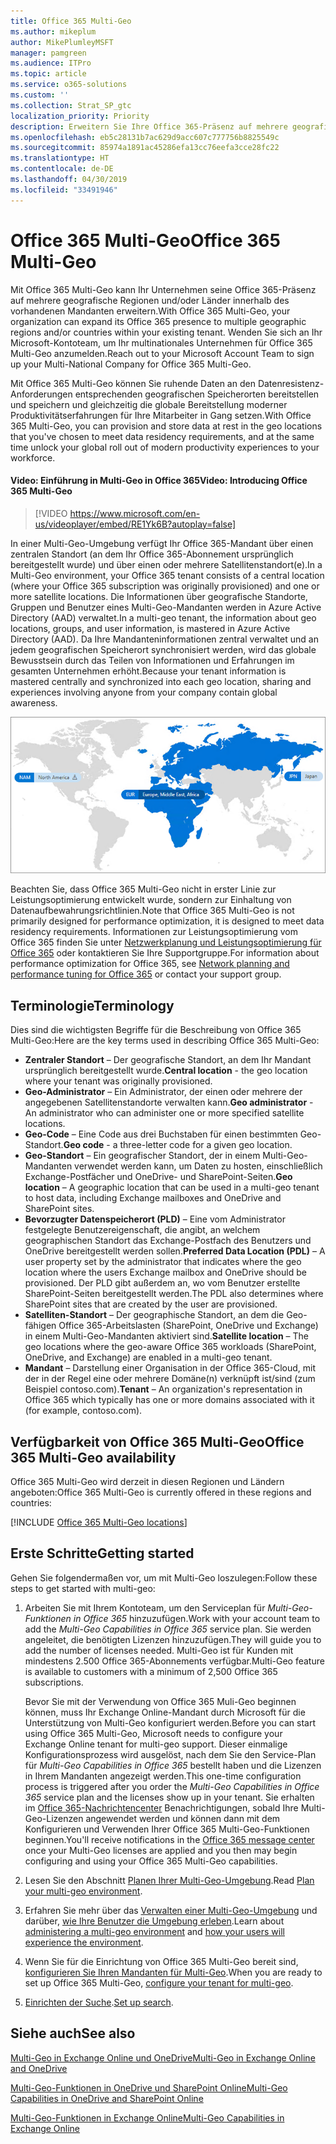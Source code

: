 ```yaml
---
title: Office 365 Multi-Geo
ms.author: mikeplum
author: MikePlumleyMSFT
manager: pamgreen
ms.audience: ITPro
ms.topic: article
ms.service: o365-solutions
ms.custom: ''
ms.collection: Strat_SP_gtc
localization_priority: Priority
description: Erweitern Sie Ihre Office 365-Präsenz auf mehrere geografische Regionen mit Office 365 Multi-Geo.
ms.openlocfilehash: eb5c28131b7ac629d9acc607c777756b8825549c
ms.sourcegitcommit: 85974a1891ac45286efa13cc76eefa3cce28fc22
ms.translationtype: HT
ms.contentlocale: de-DE
ms.lasthandoff: 04/30/2019
ms.locfileid: "33491946"
---
```

# <a name="office-365-multi-geo"></a><span data-ttu-id="28be0-103">Office 365 Multi-Geo</span><span class="sxs-lookup"><span data-stu-id="28be0-103">Office 365 Multi-Geo</span></span>

<span data-ttu-id="28be0-104">Mit Office 365 Multi-Geo kann Ihr Unternehmen seine Office 365-Präsenz auf mehrere geografische Regionen und/oder Länder innerhalb des vorhandenen Mandanten erweitern.</span><span class="sxs-lookup"><span data-stu-id="28be0-104">With Office 365 Multi-Geo, your organization can expand its Office 365 presence to multiple geographic regions and/or countries within your existing tenant.</span></span> <span data-ttu-id="28be0-105">Wenden Sie sich an Ihr Microsoft-Kontoteam, um Ihr multinationales Unternehmen für Office 365 Multi-Geo anzumelden.</span><span class="sxs-lookup"><span data-stu-id="28be0-105">Reach out to your Microsoft Account Team to sign up your Multi-National Company for Office 365 Multi-Geo.</span></span>
  
<span data-ttu-id="28be0-106">Mit Office 365 Multi-Geo können Sie ruhende Daten an den Datenresistenz-Anforderungen entsprechenden geografischen Speicherorten bereitstellen und speichern und gleichzeitig die globale Bereitstellung moderner Produktivitätserfahrungen für Ihre Mitarbeiter in Gang setzen.</span><span class="sxs-lookup"><span data-stu-id="28be0-106">With Office 365 Multi-Geo, you can provision and store data at rest in the geo locations that you've chosen to meet data residency requirements, and at the same time unlock your global roll out of modern productivity experiences to your workforce.</span></span>

#### <a name="video-introducing-office-365-multi-geo"></a><span data-ttu-id="28be0-107">Video: Einführung in Multi-Geo in Office 365</span><span class="sxs-lookup"><span data-stu-id="28be0-107">Video: Introducing Office 365 Multi-Geo</span></span>

> [!VIDEO https://www.microsoft.com/en-us/videoplayer/embed/RE1Yk6B?autoplay=false]

<span data-ttu-id="28be0-108">In einer Multi-Geo-Umgebung verfügt Ihr Office 365-Mandant über einen zentralen Standort (an dem Ihr Office 365-Abonnement ursprünglich bereitgestellt wurde) und über einen oder mehrere Satellitenstandort(e).</span><span class="sxs-lookup"><span data-stu-id="28be0-108">In a Multi-Geo environment, your Office 365 tenant consists of a central location (where your Office 365 subscription was originally provisioned) and one or more satellite locations.</span></span> <span data-ttu-id="28be0-109">Die Informationen über geografische Standorte, Gruppen und Benutzer eines Multi-Geo-Mandanten werden in Azure Active Directory (AAD) verwaltet.</span><span class="sxs-lookup"><span data-stu-id="28be0-109">In a multi-geo tenant, the information about geo locations, groups, and user information, is mastered in Azure Active Directory (AAD).</span></span> <span data-ttu-id="28be0-110">Da Ihre Mandanteninformationen zentral verwaltet und an jedem geografischen Speicherort synchronisiert werden, wird das globale Bewusstsein durch das Teilen von Informationen und Erfahrungen im gesamten Unternehmen erhöht.</span><span class="sxs-lookup"><span data-stu-id="28be0-110">Because your tenant information is mastered centrally and synchronized into each geo location, sharing and experiences involving anyone from your company contain global awareness.</span></span>

![Screenshot der Multi-Geo-Zuordnung aus der SharePoint-Admin Center](media/multi-geo-world-map.png)

<span data-ttu-id="28be0-112">Beachten Sie, dass Office 365 Multi-Geo nicht in erster Linie zur Leistungsoptimierung entwickelt wurde, sondern zur Einhaltung von Datenaufbewahrungsrichtlinien.</span><span class="sxs-lookup"><span data-stu-id="28be0-112">Note that Office 365 Multi-Geo is not primarily designed for performance optimization, it is designed to meet data residency requirements.</span></span> <span data-ttu-id="28be0-113">Informationen zur Leistungsoptimierung vom Office 365 finden Sie unter [Netzwerkplanung und Leistungsoptimierung für Office 365](https://support.office.com/article/e5f1228c-da3c-4654-bf16-d163daee8848) oder kontaktieren Sie Ihre Supportgruppe.</span><span class="sxs-lookup"><span data-stu-id="28be0-113">For information about performance optimization for Office 365, see [Network planning and performance tuning for Office 365](https://support.office.com/article/e5f1228c-da3c-4654-bf16-d163daee8848) or contact your support group.</span></span>

## <a name="terminology"></a><span data-ttu-id="28be0-114">Terminologie</span><span class="sxs-lookup"><span data-stu-id="28be0-114">Terminology</span></span>

<span data-ttu-id="28be0-115">Dies sind die wichtigsten Begriffe für die Beschreibung von Office 365 Multi-Geo:</span><span class="sxs-lookup"><span data-stu-id="28be0-115">Here are the key terms used in describing Office 365 Multi-Geo:</span></span>

- <span data-ttu-id="28be0-116">**Zentraler Standort** – Der geografische Standort, an dem Ihr Mandant ursprünglich bereitgestellt wurde.</span><span class="sxs-lookup"><span data-stu-id="28be0-116">**Central location** - the geo location where your tenant was originally provisioned.</span></span>
- <span data-ttu-id="28be0-117">**Geo-Administrator** – Ein Administrator, der einen oder mehrere der angegebenen Satellitenstandorte verwalten kann.</span><span class="sxs-lookup"><span data-stu-id="28be0-117">**Geo administrator** - An administrator who can administer one or more specified satellite locations.</span></span>
- <span data-ttu-id="28be0-118">**Geo-Code** – Eine Code aus drei Buchstaben für einen bestimmten Geo-Standort.</span><span class="sxs-lookup"><span data-stu-id="28be0-118">**Geo code** - a three-letter code for a given geo location.</span></span>
- <span data-ttu-id="28be0-119">**Geo-Standort** – Ein geografischer Standort, der in einem Multi-Geo-Mandanten verwendet werden kann, um Daten zu hosten, einschließlich Exchange-Postfächer und OneDrive- und SharePoint-Seiten.</span><span class="sxs-lookup"><span data-stu-id="28be0-119">**Geo location** – A geographic location that can be used in a multi-geo tenant to host data, including Exchange mailboxes and OneDrive and SharePoint sites.</span></span>
- <span data-ttu-id="28be0-120">**Bevorzugter Datenspeicherort (PLD)** – Eine vom Administrator festgelegte Benutzereigenschaft, die angibt, an welchem geographischen Standort das Exchange-Postfach des Benutzers und OneDrive bereitgestellt werden sollen.</span><span class="sxs-lookup"><span data-stu-id="28be0-120">**Preferred Data Location (PDL)** – A user property set by the administrator that indicates where the geo location where the users Exchange mailbox and OneDrive should be provisioned.</span></span> <span data-ttu-id="28be0-121">Der PLD gibt außerdem an, wo vom Benutzer erstellte SharePoint-Seiten bereitgestellt werden.</span><span class="sxs-lookup"><span data-stu-id="28be0-121">The PDL also determines where SharePoint sites that are created by the user are provisioned.</span></span>
- <span data-ttu-id="28be0-122">**Satelliten-Standort** – Der geographische Standort, an dem die Geo-fähigen Office 365-Arbeitslasten (SharePoint, OneDrive und Exchange) in einem Multi-Geo-Mandanten aktiviert sind.</span><span class="sxs-lookup"><span data-stu-id="28be0-122">**Satellite location** – The geo locations where the geo-aware Office 365 workloads (SharePoint, OneDrive, and Exchange) are enabled in a multi-geo tenant.</span></span>
- <span data-ttu-id="28be0-123">**Mandant** – Darstellung einer Organisation in der Office 365-Cloud, mit der in der Regel eine oder mehrere Domäne(n) verknüpft ist/sind (zum Beispiel contoso.com).</span><span class="sxs-lookup"><span data-stu-id="28be0-123">**Tenant** – An organization's representation in Office 365 which typically has one or more domains associated with it (for example, contoso.com).</span></span>

## <a name="office-365-multi-geo-availability"></a><span data-ttu-id="28be0-124">Verfügbarkeit von Office 365 Multi-Geo</span><span class="sxs-lookup"><span data-stu-id="28be0-124">Office 365 Multi-Geo availability</span></span>

<span data-ttu-id="28be0-125">Office 365 Multi-Geo wird derzeit in diesen Regionen und Ländern angeboten:</span><span class="sxs-lookup"><span data-stu-id="28be0-125">Office 365 Multi-Geo is currently offered in these regions and countries:</span></span>

[!INCLUDE [Office 365 Multi-Geo locations](includes/office-365-multi-geo-locations.md)]

## <a name="getting-started"></a><span data-ttu-id="28be0-126">Erste Schritte</span><span class="sxs-lookup"><span data-stu-id="28be0-126">Getting started</span></span>

<span data-ttu-id="28be0-127">Gehen Sie folgendermaßen vor, um mit Multi-Geo loszulegen:</span><span class="sxs-lookup"><span data-stu-id="28be0-127">Follow these steps to get started with multi-geo:</span></span>

1. <span data-ttu-id="28be0-128">Arbeiten Sie mit Ihrem Kontoteam, um den Serviceplan für _Multi-Geo-Funktionen in Office 365_ hinzuzufügen.</span><span class="sxs-lookup"><span data-stu-id="28be0-128">Work with your account team to add the _Multi-Geo Capabilities in Office 365_ service plan.</span></span> <span data-ttu-id="28be0-129">Sie werden angeleitet, die benötigten Lizenzen hinzuzufügen.</span><span class="sxs-lookup"><span data-stu-id="28be0-129">They will guide you to add the number of licenses needed.</span></span> <span data-ttu-id="28be0-130">Multi-Geo ist für Kunden mit mindestens 2.500 Office 365-Abonnements verfügbar.</span><span class="sxs-lookup"><span data-stu-id="28be0-130">Multi-Geo feature is available to customers with a minimum of 2,500 Office 365 subscriptions.</span></span>

   <span data-ttu-id="28be0-131">Bevor Sie mit der Verwendung von Office 365 Muli-Geo beginnen können, muss Ihr Exchange Online-Mandant durch Microsoft für die Unterstützung von Multi-Geo konfiguriert werden.</span><span class="sxs-lookup"><span data-stu-id="28be0-131">Before you can start using Office 365 Multi-Geo, Microsoft needs to configure your Exchange Online tenant for multi-geo support.</span></span> <span data-ttu-id="28be0-132">Dieser einmalige Konfigurationsprozess wird ausgelöst, nach dem Sie den Service-Plan für *Multi-Geo Capabilities in Office 365* bestellt haben und die Lizenzen in Ihrem Mandanten angezeigt werden.</span><span class="sxs-lookup"><span data-stu-id="28be0-132">This one-time configuration process is triggered after you order the *Multi-Geo Capabilities in Office 365* service plan and the licenses show up in your tenant.</span></span> <span data-ttu-id="28be0-133">Sie erhalten im [Office 365-Nachrichtencenter](https://support.office.com/article/38FB3333-BFCC-4340-A37B-DEDA509C2093) Benachrichtigungen, sobald Ihre Multi-Geo-Lizenzen angewendet werden und können dann mit dem Konfigurieren und Verwenden Ihrer Office 365 Multi-Geo-Funktionen beginnen.</span><span class="sxs-lookup"><span data-stu-id="28be0-133">You'll receive notifications in the [Office 365 message center](https://support.office.com/article/38FB3333-BFCC-4340-A37B-DEDA509C2093) once your Multi-Geo licenses are applied and you then may begin configuring and using your Office 365 Multi-Geo capabilities.</span></span>

2. <span data-ttu-id="28be0-134">Lesen Sie den Abschnitt [Planen Ihrer Multi-Geo-Umgebung](plan-for-multi-geo.md).</span><span class="sxs-lookup"><span data-stu-id="28be0-134">Read [Plan your multi-geo environment](plan-for-multi-geo.md).</span></span>

3. <span data-ttu-id="28be0-135">Erfahren Sie mehr über das [Verwalten einer Multi-Geo-Umgebung](administering-a-multi-geo-environment.md) und darüber, [wie Ihre Benutzer die Umgebung erleben](multi-geo-user-experience.md).</span><span class="sxs-lookup"><span data-stu-id="28be0-135">Learn about [administering a multi-geo environment](administering-a-multi-geo-environment.md) and [how your users will experience the environment](multi-geo-user-experience.md).</span></span>

4. <span data-ttu-id="28be0-136">Wenn Sie für die Einrichtung von Office 365 Multi-Geo bereit sind, [konfigurieren Sie Ihren Mandanten für Multi-Geo](multi-geo-tenant-configuration.md).</span><span class="sxs-lookup"><span data-stu-id="28be0-136">When you are ready to set up Office 365 Multi-Geo, [configure your tenant for multi-geo](multi-geo-tenant-configuration.md).</span></span>

5. <span data-ttu-id="28be0-137">[Einrichten der Suche](configure-search-for-multi-geo.md).</span><span class="sxs-lookup"><span data-stu-id="28be0-137">[Set up search](configure-search-for-multi-geo.md).</span></span>

## <a name="see-also"></a><span data-ttu-id="28be0-138">Siehe auch</span><span class="sxs-lookup"><span data-stu-id="28be0-138">See also</span></span>

[<span data-ttu-id="28be0-139">Multi-Geo in Exchange Online und OneDrive</span><span class="sxs-lookup"><span data-stu-id="28be0-139">Multi-Geo in Exchange Online and OneDrive</span></span>](https://Aka.ms/GoMultiGeo)

[<span data-ttu-id="28be0-140">Multi-Geo-Funktionen in OneDrive und SharePoint Online</span><span class="sxs-lookup"><span data-stu-id="28be0-140">Multi-Geo Capabilities in OneDrive and SharePoint Online</span></span>](https://docs.microsoft.com/office365/enterprise/multi-geo-capabilities-in-onedrive-and-sharepoint-online-in-office-365)

[<span data-ttu-id="28be0-141">Multi-Geo-Funktionen in Exchange Online</span><span class="sxs-lookup"><span data-stu-id="28be0-141">Multi-Geo Capabilities in Exchange Online</span></span>](https://docs.microsoft.com/office365/enterprise/multi-geo-capabilities-in-exchange-online)

